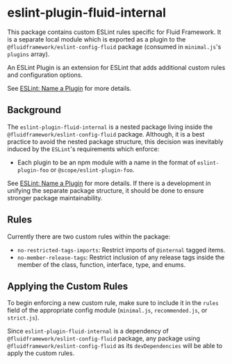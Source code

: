 # eslint-plugin-fluid-internal

This package contains custom ESLint rules specific for Fluid Framework. It is a separate local module which is exported as a plugin to the `@fluidframework/eslint-config-fluid` package (consumed in `minimal.js`'s `plugins` array).

An ESLint Plugin is an extension for ESLint that adds additional custom rules and configuration options.

See [ESLint: Name a Plugin](https://eslint.org/docs/latest/extend/plugins) for more details.

## Background

The `eslint-plugin-fluid-internal` is a nested package living inside the `@fluidframework/eslint-config-fluid` package. Although, it is a best practice to avoid the nested package structure, this decision was inevitably induced by the `ESLint`'s requirements which enforce:

-   Each plugin to be an npm module with a name in the format of `eslint-plugin-foo` or `@scope/eslint-plugin-foo`.

See [ESLint: Name a Plugin](https://eslint.org/docs/latest/extend/plugins#name-a-plugin) for more details. If there is a development in unifying the separate package structure, it should be done to ensure stronger package maintainability.

## Rules

Currently there are two custom rules within the package:

-   `no-restricted-tags-imports`: Restrict imports of `@internal` tagged items.
-   `no-member-release-tags`: Restrict inclusion of any release tags inside the member of the class, function, interface, type, and enums.

## Applying the Custom Rules

To begin enforcing a new custom rule, make sure to include it in the `rules` field of the appropriate config module (`minimal.js`, `recommended.js`, or `strict.js`).

Since `eslint-plugin-fluid-internal` is a dependency of `@fluidframework/eslint-config-fluid` package, any package using `@fluidframework/eslint-config-fluid` as its `devDependencies` will be able to apply the custom rules.

